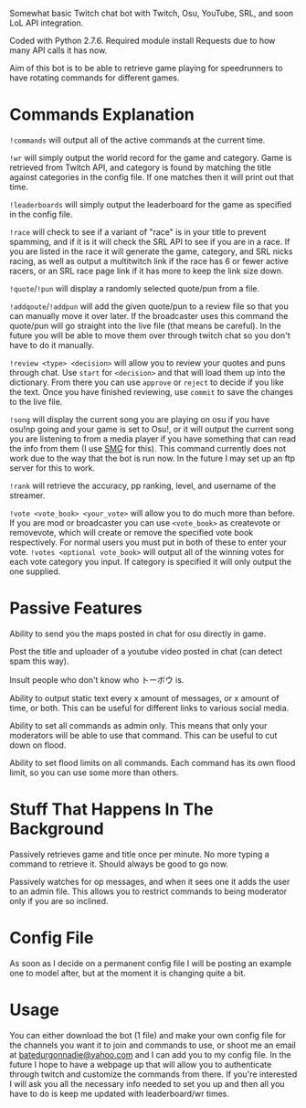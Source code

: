Somewhat basic Twitch chat bot with Twitch, Osu, YouTube, SRL, and soon LoL API integration.

Coded with Python 2.7.6.  Required module install Requests due to how many API calls it has now.

Aim of this bot is to be able to retrieve game playing for speedrunners to have rotating commands for different games.

Commands Explanation
====================
`!commands` will output all of the active commands at the current time.

`!wr` will simply output the world record for the game and category.  Game is retrieved from Twitch API, and category is
found by matching the title against categories in the config file.  If one matches then it will print out that time.

`!leaderboards` will simply output the leaderboard for the game as specified in the config file.

`!race` will check to see if a variant of "race" is in your title to prevent spamming, and if it is it will check the
SRL API to see if you are in a race.  If you are listed in the race it will generate the game, category, and SRL nicks
racing, as well as output a multitwitch link if the race has 6 or fewer active racers, or an SRL race page link if it 
has more to keep the link size down.

`!quote`/`!pun` will display a randomly selected quote/pun from a file.

`!addqoute`/`!addpun` will add the given quote/pun to a review file so that you can manually move it over later.  If the
broadcaster uses this command the quote/pun will go straight into the live file (that means be careful).  In the future
you will be able to move them over through twitch chat so you don't have to do it manually.

`!review <type> <decision>` will allow you to review your quotes and puns through chat.  Use `start` for `<decision>`
and that will load them up into the dictionary.  From there you can use `approve` or `reject` to decide if you like
the text.  Once you have finished reviewing, use `commit` to save the changes to the live file.

`!song` will display the current song you are playing on osu if you have osu!np going and your game is set to Osu!, or
it will output the current song you are listening to from a media player if you have something that can read the info
from them (I use [SMG](http://obsproject.com/forum/threads/smg-now-playing.12744/) for this).  This command currently
does not work due to the way that the bot is run now.  In the future I may set up an ftp server for this to work.

`!rank` will retrieve the accuracy, pp ranking, level, and username of the streamer.

`!vote <vote_book> <your_vote>` will allow you to do much more than before.  If you are mod or broadcaster you can use
`<vote_book>` as createvote or removevote, which will create or remove the specified vote book respectively.  For normal
users you must put in both of these to enter your vote.  `!votes <optional vote_book>` will output all of the winning
votes for each vote category you input.  If category is specified it will only output the one supplied.


Passive Features
================
Ability to send you the maps posted in chat for osu directly in game.

Post the title and uploader of a youtube video posted in chat (can detect spam this way).

Insult people who don't know who トーボウ is.

Ability to output static text every x amount of messages, or x amount of time, or both.  This can be useful for
different links to various social media.

Ability to set all commands as admin only.  This means that only your moderators will be able to use that command.  This
can be useful to cut down on flood.

Ability to set flood limits on all commands.  Each command has its own flood limit, so you can use some more than
others.

Stuff That Happens In The Background
====================================
Passively retrieves game and title once per minute.  No more typing a command to retrieve it.  Should always be good to
go now.

Passively watches for op messages, and when it sees one it adds the user to an admin file.  This allows you to restrict
commands to being moderator only if you are so inclined.

Config File
===========
As soon as I decide on a permanent config file I will be posting an example one to model after, but at the moment it is
changing quite a bit.

Usage
=====
You can either download the bot (1 file) and make your own config file for the channels you want it to join and commands
to use, or shoot me an email at batedurgonnadie@yahoo.com and I can add you to my config file.  In the future I hope to
have a webpage up that will allow you to authenticate through twitch and customize the commands from there.  If you're
interested I will ask you all the necessary info needed to set you up and then all you have to do is keep me updated
with leaderboard/wr times.
